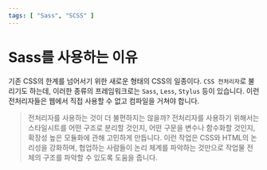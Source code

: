 ```yaml
---
tags: [ "Sass", "SCSS" ]
---
```

# Sass를 사용하는 이유 

기존 CSS의 한계를 넘어서기 위한 새로운 형태의 CSS의 일종이다. `CSS 전처리자`로 불리기도 하는데, 이러한 종류의 프레임워크로는 
`Sass`, `Less`, `Stylus` 등이 있습니다. 이런 전처리자들은 웹에서 직접 사용할 수 없고 컴파일을 거쳐야 합니다. 

> 전처리자를 사용하는 것이 더 불편하지는 않을까? 
전처리자를 사용하기 위해서는 스타일시트를 어떤 구조로 분리할 것인지, 어떤 구문을 변수나 함수화할 것인지, 확장성 높은 모듈화에 관해 고민하게 만듭니다. 이런 작업은 CSS와 HTML의 논리성을 강화하며, 협업하는 사람들이 논리 체계를 파악하는 것만으로 작업물 전체의 구조를 파악할 수 있도록 도움을 줍니다. 
